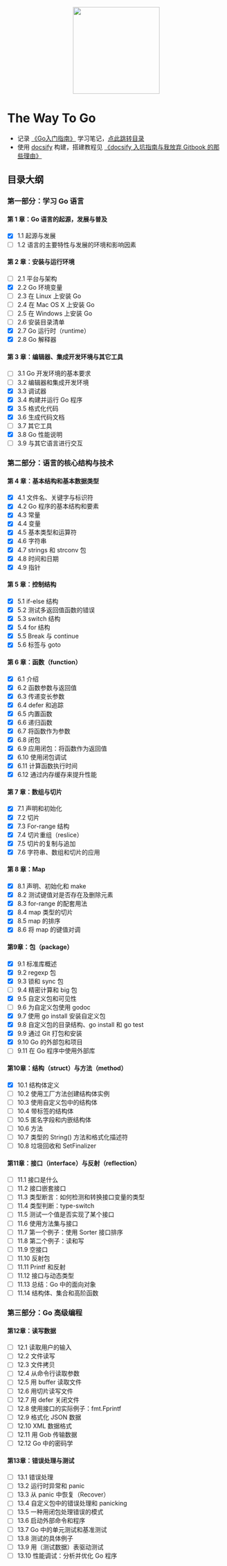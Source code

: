 <!-- <p align="center"><img width="200px" src="https://blog.golang.org/lib/godoc/images/footer-gopher.jpg"></p> -->
<p align="center"><img width="200px" src="https://encrypted-tbn0.gstatic.com/images?q=tbn:ANd9GcTUIISmTbpsEq_63LdPlLk7WSgplC5Tq1NnzSPC_hcClWm0Uah7PQ
"></p>

# The Way To Go

- 记录 [《Go入门指南》](https://github.com/unknwon/the-way-to-go_ZH_CN) 学习笔记，[点此跳转目录](https://github.com/unknwon/the-way-to-go_ZH_CN/blob/master/eBook/directory.md)
- 使用 [docsify](https://docsify.js.org/#/) 构建，搭建教程见 [《docsify 入坑指南与我放弃 Gitbook 的那些理由》](http://jalan.space/2019/06/21/2019/begin-docsify/)

## 目录大纲

### 第一部分：学习 Go 语言

#### 第 1 章：Go 语言的起源，发展与普及

- [x] 1.1 起源与发展
- [ ] 1.2 语言的主要特性与发展的环境和影响因素

#### 第 2 章：安装与运行环境

- [ ] 2.1 平台与架构 
- [x] 2.2 Go 环境变量
- [ ] 2.3 在 Linux 上安装 Go
- [ ] 2.4 在 Mac OS X 上安装 Go
- [ ] 2.5 在 Windows 上安装 Go
- [ ] 2.6 安装目录清单
- [x] 2.7 Go 运行时（runtime）
- [x] 2.8 Go 解释器

#### 第 3 章：编辑器、集成开发环境与其它工具

- [ ] 3.1 Go 开发环境的基本要求
- [ ] 3.2 编辑器和集成开发环境
- [x] 3.3 调试器
- [x] 3.4 构建并运行 Go 程序
- [x] 3.5 格式化代码
- [x] 3.6 生成代码文档
- [ ] 3.7 其它工具
- [x] 3.8 Go 性能说明
- [ ] 3.9 与其它语言进行交互

### 第二部分：语言的核心结构与技术

#### 第 4 章：基本结构和基本数据类型

- [x] 4.1 文件名、关键字与标识符
- [x] 4.2 Go 程序的基本结构和要素
- [x] 4.3 常量
- [x] 4.4 变量
- [x] 4.5 基本类型和运算符
- [x] 4.6 字符串
- [x] 4.7 strings 和 strconv 包
- [x] 4.8 时间和日期
- [x] 4.9 指针

#### 第 5 章：控制结构

- [x] 5.1 if-else 结构
- [x] 5.2 测试多返回值函数的错误
- [x] 5.3 switch 结构
- [x] 5.4 for 结构
- [x] 5.5 Break 与 continue
- [x] 5.6 标签与 goto

#### 第 6 章：函数（function）

- [x] 6.1 介绍
- [x] 6.2 函数参数与返回值
- [x] 6.3 传递变长参数
- [x] 6.4 defer 和追踪
- [x] 6.5 内置函数
- [x] 6.6 递归函数
- [x] 6.7 将函数作为参数
- [x] 6.8 闭包
- [x] 6.9 应用闭包：将函数作为返回值
- [x] 6.10 使用闭包调试
- [x] 6.11 计算函数执行时间
- [x] 6.12 通过内存缓存来提升性能

#### 第 7 章：数组与切片

- [x] 7.1 声明和初始化
- [x] 7.2 切片
- [x] 7.3 For-range 结构
- [x] 7.4 切片重组（reslice）
- [x] 7.5 切片的复制与追加
- [x] 7.6 字符串、数组和切片的应用

#### 第 8 章：Map

- [x] 8.1 声明、初始化和 make
- [x] 8.2 测试键值对是否存在及删除元素
- [x] 8.3 for-range 的配套用法
- [x] 8.4 map 类型的切片
- [x] 8.5 map 的排序
- [x] 8.6 将 map 的键值对调

#### 第9章：包（package）

- [x] 9.1 标准库概述
- [x] 9.2 regexp 包
- [x] 9.3 锁和 sync 包
- [ ] 9.4 精密计算和 big 包
- [x] 9.5 自定义包和可见性
- [ ] 9.6 为自定义包使用 godoc
- [x] 9.7 使用 go install 安装自定义包
- [x] 9.8 自定义包的目录结构、go install 和 go test
- [x] 9.9 通过 Git 打包和安装
- [x] 9.10 Go 的外部包和项目
- [ ] 9.11 在 Go 程序中使用外部库

#### 第10章：结构（struct）与方法（method）

- [x] 10.1 结构体定义
- [ ] 10.2 使用工厂方法创建结构体实例
- [ ] 10.3 使用自定义包中的结构体
- [ ] 10.4 带标签的结构体
- [ ] 10.5 匿名字段和内嵌结构体
- [ ] 10.6 方法
- [ ] 10.7 类型的 String() 方法和格式化描述符
- [ ] 10.8 垃圾回收和 SetFinalizer

#### 第11章：接口（interface）与反射（reflection）

- [ ] 11.1 接口是什么
- [ ] 11.2 接口嵌套接口
- [ ] 11.3 类型断言：如何检测和转换接口变量的类型
- [ ] 11.4 类型判断：type-switch
- [ ] 11.5 测试一个值是否实现了某个接口
- [ ] 11.6 使用方法集与接口
- [ ] 11.7 第一个例子：使用 Sorter 接口排序
- [ ] 11.8 第二个例子：读和写
- [ ] 11.9 空接口
- [ ] 11.10 反射包
- [ ] 11.11 Printf 和反射
- [ ] 11.12 接口与动态类型
- [ ] 11.13 总结：Go 中的面向对象
- [ ] 11.14 结构体、集合和高阶函数

### 第三部分：Go 高级编程

#### 第12章：读写数据

- [ ] 12.1 读取用户的输入
- [ ] 12.2 文件读写
- [ ] 12.3 文件拷贝
- [ ] 12.4 从命令行读取参数
- [ ] 12.5 用 buffer 读取文件
- [ ] 12.6 用切片读写文件
- [ ] 12.7 用 defer 关闭文件
- [ ] 12.8 使用接口的实际例子：fmt.Fprintf
- [ ] 12.9 格式化 JSON 数据
- [ ] 12.10 XML 数据格式
- [ ] 12.11 用 Gob 传输数据
- [ ] 12.12 Go 中的密码学

#### 第13章：错误处理与测试

- [ ] 13.1 错误处理
- [ ] 13.2 运行时异常和 panic
- [ ] 13.3 从 panic 中恢复（Recover）
- [ ] 13.4 自定义包中的错误处理和 panicking
- [ ] 13.5 一种用闭包处理错误的模式
- [ ] 13.6 启动外部命令和程序
- [ ] 13.7 Go 中的单元测试和基准测试
- [ ] 13.8 测试的具体例子
- [ ] 13.9 用（测试数据）表驱动测试
- [ ] 13.10 性能调试：分析并优化 Go 程序